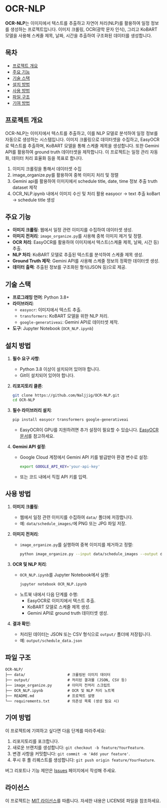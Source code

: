# OCR-NLP

**OCR-NLP**는 이미지에서 텍스트를 추출하고 자연어 처리(NLP)를 활용하여 일정 정보를 생성하는 프로젝트입니다. 이미지 크롤링, OCR(광학 문자 인식), 그리고 KoBART 모델을 사용해 스케줄 제목, 날짜, 시간을 추출하여 구조화된 데이터를 생성합니다.

## 목차
- [프로젝트 개요](#프로젝트-개요)
- [주요 기능](#주요-기능)
- [기술 스택](#기술-스택)
- [설치 방법](#설치-방법)
- [사용 방법](#사용-방법)
- [파일 구조](#파일-구조)
- [기여 방법](#기여-방법)

## 프로젝트 개요
OCR-NLP는 이미지에서 텍스트를 추출하고, 이를 NLP 모델로 분석하여 일정 정보를 자동으로 생성하는 시스템입니다. 이미지 크롤링으로 데이터셋을 수집하고, EasyOCR로 텍스트를 추출하며, KoBART 모델을 통해 스케줄 제목을 생성합니다. 또한 Gemini API를 활용하여 ground truth 데이터셋을 제작합니다. 이 프로젝트는 일정 관리 자동화, 데이터 처리 효율화 등을 목표로 합니다.

1. 이미지 크롤링을 통해서 데이터셋 수집
2. image_organize.py를 활용하여 중복 이미지 처리 및 정렬 
3. Gemini api를 활용하여 이미지에서 schedule title, date, time 정보 추출  truth dataset 제작
4. OCR_NLP.ipynb 내에서  이미지 수신 및 처리 활용 
    easyocr -> text 추출
    koBart  -> schedule title 생성

## 주요 기능
- **이미지 크롤링**: 웹에서 일정 관련 이미지를 수집하여 데이터셋 생성.
- **이미지 전처리**: `image_organize.py`를 사용해 중복 이미지 제거 및 정렬.
- **OCR 처리**: EasyOCR를 활용하여 이미지에서 텍스트(스케줄 제목, 날짜, 시간 등) 추출.
- **NLP 처리**: KoBART 모델로 추출된 텍스트를 분석하여 스케줄 제목 생성.
- **Ground Truth 제작**: Gemini API를 사용해 스케줄 정보의 정확한 데이터셋 생성.
- **데이터 출력**: 추출된 정보를 구조화된 형식(JSON 등)으로 제공.

## 기술 스택
- **프로그래밍 언어**: Python 3.8+
- **라이브러리**:
  - `easyocr`: 이미지에서 텍스트 추출.
  - `transformers`: KoBART 모델을 위한 NLP 처리.
  - `google-generativeai`: Gemini API로 데이터셋 제작.
- **도구**: Jupyter Notebook (`OCR_NLP.ipynb`)

## 설치 방법
1. **필수 요구 사항**:
   - Python 3.8 이상이 설치되어 있어야 합니다.
   - Git이 설치되어 있어야 합니다.

2. **리포지토리 클론**:
   ```bash
   git clone https://github.com/Naljjig/OCR-NLP.git
   cd OCR-NLP
   ```

3. **필수 라이브러리 설치**:
   ```bash
   pip install easyocr transformers google-generativeai
   ```
   - EasyOCR이 GPU를 지원하려면 추가 설정이 필요할 수 있습니다. [EasyOCR 문서](https://github.com/JaidedAI/EasyOCR)를 참고하세요.

4. **Gemini API 설정**:
   - Google Cloud 계정에서 Gemini API 키를 발급받아 환경 변수로 설정:
     ```bash
     export GOOGLE_API_KEY='your-api-key'
     ```
   - 또는 코드 내에서 직접 API 키를 입력.

## 사용 방법
1. **이미지 크롤링**:
   - 웹에서 일정 관련 이미지를 수집하여 `data/` 폴더에 저장합니다.
   - 예: `data/schedule_images/`에 PNG 또는 JPG 파일 저장.

2. **이미지 전처리**:
   - `image_organize.py`를 실행하여 중복 이미지를 제거하고 정렬:
     ```bash
     python image_organize.py --input data/schedule_images --output data/organized_images
     ```

3. **OCR 및 NLP 처리**:
   - `OCR_NLP.ipynb`를 Jupyter Notebook에서 실행:
     ```bash
     jupyter notebook OCR_NLP.ipynb
     ```
   - 노트북 내에서 다음 단계를 수행:
     - EasyOCR로 이미지에서 텍스트 추출.
     - KoBART 모델로 스케줄 제목 생성.
     - Gemini API로 ground truth 데이터셋 생성.

4. **결과 확인**:
   - 처리된 데이터는 JSON 또는 CSV 형식으로 `output/` 폴더에 저장됩니다.
   - 예: `output/schedule_data.json`

## 파일 구조
```
OCR-NLP/
├── data/                   # 크롤링된 이미지 데이터
├── output/                 # 처리된 결과물 (JSON, CSV 등)
├── image_organize.py       # 이미지 전처리 스크립트
├── OCR_NLP.ipynb           # OCR 및 NLP 처리 노트북
├── README.md               # 프로젝트 설명
└── requirements.txt        # 의존성 목록 (생성 필요 시)
```

## 기여 방법
이 프로젝트에 기여하고 싶다면 다음 단계를 따라주세요:
1. 리포지토리를 포크합니다.
2. 새로운 브랜치를 생성합니다: `git checkout -b feature/YourFeature`.
3. 변경 사항을 커밋합니다: `git commit -m 'Add your feature'`.
4. 푸시 후 풀 리퀘스트를 생성합니다: `git push origin feature/YourFeature`.

버그 리포트나 기능 제안은 [Issues](https://github.com/Naljjig/OCR-NLP/issues) 페이지에서 작성해 주세요.

## 라이선스
이 프로젝트는 [MIT 라이선스](LICENSE)를 따릅니다. 자세한 내용은 LICENSE 파일을 참조하세요.

